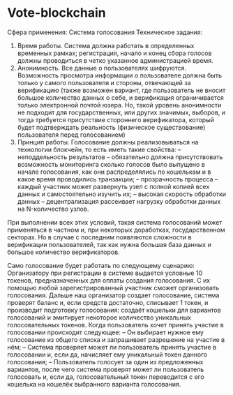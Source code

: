 # Vote-blockchain
Сфера применения: Система голосования
Техническое задания:
1. Время работы.
 Система должна работать в определенных временных рамках; регистрация, начало и конец сбора голосов должны проводиться в четко указанное администрацией время.
2. Анонимность.
	Все данные о пользователях шифруются. Возможность просмотра информации о пользователе должна быть только у самого пользователя и стороны, отвечающей за верификацию (также возможен вариант, где пользователь не вносит большое количество данных о себе, и верификация ограничивается только электронной почтой юзера. Но, такой уровень анонимности не подходит для государственных, или других значимых, выборов, и тогда требуется присутствие стороннего верификатора, который будет подтверждать реальность (физическое существование) пользователя перед голосованием)
3. Принцип работы.
Голосование должны реализовываться на технологии блокчейн, то есть иметь такие свойства:
– неподдельность результатов – обязательно должна присутствовать возможность мониторинга сколько голосов было выпущено в начале голосования, как они распределялись по кошелькам и в какое время проводились транзакции;
– прозрачность процесса – каждый участник может развернуть узел с полной копией всех данных и самостоятельно изучить их;
– высокая скорость обработки данных – децентрализация рассеивает нагрузку обработки данных на N-количество узлов.

При выполнении всех этих условий, такая система голосований может применяться в частном и, при некоторых доработках, государственном секторах. Но в случае с последним появляются сложности в верификации пользователей, так как нужна большая база данных и большое количество верификаторов.

Само голосование будет работать по следующему сценарию:
Организатору при регистрации в системе выдается условные 10 токенов, предназначенных для оплаты создания голосования. С их помощью любой зарегистрированный участник сможет организовать голосования. Дальше наш организатор создает голосование,  система проверят баланс и, если средств достаточно, списывает 1 токен, и производит подготовку голосования: создаёт кошельки для вариантов голосований и эмитирует некоторое количество уникальных голосовательных токенов.
Когда пользователь хочет принять участие в голосовании происходит следующее:
– Он выбирает нужное ему голосование из общего списка и запрашивает разрешение на участие в нём;
– Система проверяет может ли пользователь принять участие в голосовании и, если да, начисляет ему уникальный токен данного голосования;
– Пользователь голосует за один из предложенных вариантов, после чего система проверят может ли пользователь голосовать и, если да, голосовательный токен переводится с его кошелька на кошелёк выбранного варианта голосования.
